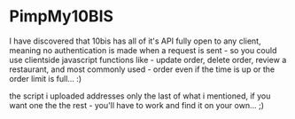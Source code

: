# PimpMy10BIS

I have discovered that 10bis has all of it's API fully open to any client, meaning no authentication is made when a request is sent - so you could use clientside javascript functions like - update order, delete order, review a restaurant, and most commonly used - order even if the time is up or the order limit is full... :)

the script i uploaded addresses only the last of what i mentioned, if you want one the the rest - you'll have to work and find it on your own... ;)
